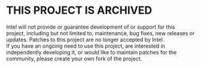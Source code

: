 # THIS PROJECT IS ARCHIVED
Intel will not provide or guarantee development of or support for this project, including but not limited to, maintenance, bug fixes, new releases or updates.
Patches to this project are no longer accepted by Intel.  
If you have an ongoing need to use this project, are interested in independently developing it, or would like to maintain patches for the community, please create your own fork of the project. 
